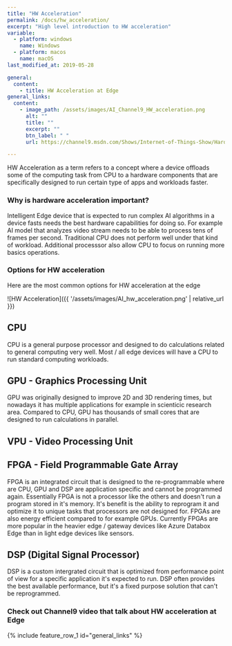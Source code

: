 ```yaml
---
title: "HW Acceleration"
permalink: /docs/hw_acceleration/
excerpt: "High level introduction to HW acceleration"
variable:
  - platform: windows
    name: Windows
  - platform: macos
    name: macOS
last_modified_at: 2019-05-28

general:
  content:
    - title: HW Acceleration at Edge
general_links:
  content:
    - image_path: /assets/images/AI_Channel9_HW_acceleration.png
      alt: ""
      title: ""
      excerpt: ""
      btn_label: " "
      url: https://channel9.msdn.com/Shows/Internet-of-Things-Show/Hardware-Acceleration-for-AI-at-the-Edge

---
```


HW Acceleration as a term refers to a concept where a device offloads some of the computing task from CPU to a hardware components that are specifically designed to run certain type of apps and workloads faster. 

### Why is hardware acceleration important?

Intelligent Edge device that is expected to run complex AI algorithms in a device fasts needs the best hardware capabilities for doing so. For example AI model that analyzes video stream needs to be able to process tens of frames per second. Traditional CPU does not perform well under that kind of workload. Additional processsor also allow CPU to focus on running more basics operations.

### Options for HW acceleration

Here are the most common options for HW acceleration at the edge

![HW Acceleration]({{ '/assets/images/AI_hw_acceleration.png' | relative_url }})

## CPU

CPU is a general purpose processor and designed to do calculations related to general computing very well. Most / all edge devices will have a CPU to run standard computing workloads.

## GPU - Graphics Processing Unit

GPU was originally designed to improve 2D and 3D rendering times, but nowadays it has multiple applications for example in scienticic research area. Compared to CPU, GPU has thousands of small cores that are designed to run calculations in parallel.

## VPU - Video Processing Unit

## FPGA - Field Programmable Gate Array

FPGA is an integrated circuit that is designed to the re-programmable where are CPU, GPU and DSP are application specific and cannot be programmed again. Essentially FPGA is not a processor like the others and doesn't run a program stored in it's memory. It's benefit is the ability to reprogram it and optimize it to unique tasks that processors are not designed for. FPGAs are also energy efficient compared to for example GPUs. Currently FPGAs are more popular in the heavier edge / gateway devices like Azure Databox Edge than in light edge devices like sensors.

## DSP (Digital Signal Processor)

DSP is a custom intergrated circuit that is optimized from performance point of view for a specific application it's expected to run. DSP often provides the best available performance, but it's a fixed purpose solution that can't be reprogrammed.

### Check out Channel9 video that talk about HW acceleration at Edge

<div class="white">
<div class="feature__wrapper">
  <div class="landing-page-videos">
{% include feature_row_1 id="general_links" %}
  </div>
</div>
</div>